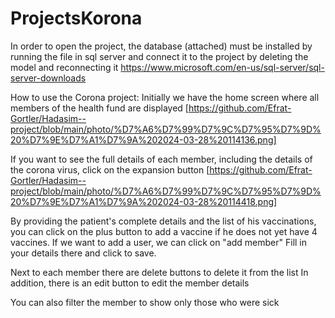 # ProjectsKorona
In order to open the project, the database (attached) must be installed by running the file in sql server and connect it to the project by deleting the model and reconnecting it   https://www.microsoft.com/en-us/sql-server/sql-server-downloads

How to use the Corona project:
Initially we have the home screen where all members of the health fund are displayed
[https://github.com/Efrat-Gortler/Hadasim--project/blob/main/photo/%D7%A6%D7%99%D7%9C%D7%95%D7%9D%20%D7%9E%D7%A1%D7%9A%202024-03-28%20114136.png]

If you want to see the full details of each member, including the details of the corona virus, click on the expansion button
[https://github.com/Efrat-Gortler/Hadasim--project/blob/main/photo/%D7%A6%D7%99%D7%9C%D7%95%D7%9D%20%D7%9E%D7%A1%D7%9A%202024-03-28%20114418.png]

By providing the patient's complete details and the list of his vaccinations, you can click on the plus button to add a vaccine if he does not yet have 4 vaccines.
If we want to add a user, we can click on "add member" Fill in your details there and click to save.

Next to each member there are delete buttons to delete it from the list
In addition, there is an edit button to edit the member details

 You can also filter the member to show only those who were sick

